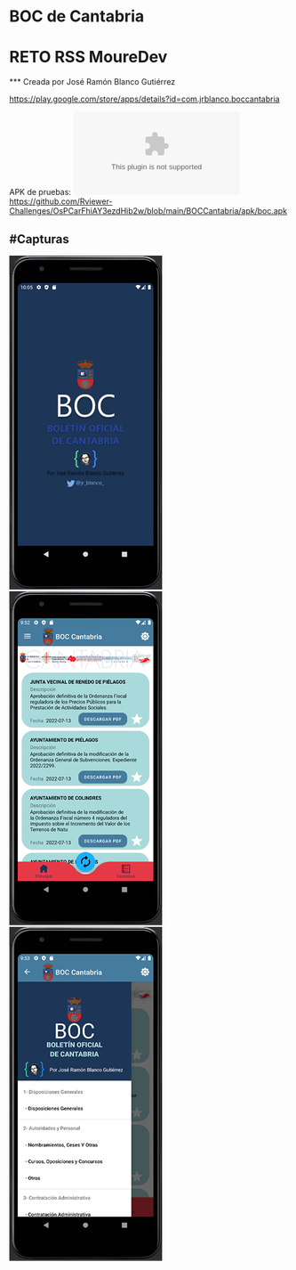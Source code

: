 # BOC de Cantabria
# RETO RSS MoureDev
*** Creada por José Ramón Blanco Gutiérrez

https://play.google.com/store/apps/details?id=com.jrblanco.boccantabria

APK de pruebas: ![](boc.apk) https://github.com/Rviewer-Challenges/OsPCarFhiAY3ezdHib2w/blob/main/BOCCantabria/apk/boc.apk

#Capturas
------------------------------------------------------------------------------------------
![Captura 1](https://github.com/Rviewer-Challenges/OsPCarFhiAY3ezdHib2w/blob/main/BOCCantabria/imagenes/cap1.png)  ![Captura 2](https://github.com/Rviewer-Challenges/OsPCarFhiAY3ezdHib2w/blob/main/BOCCantabria/imagenes/cap2.png) ![Captura 3](https://github.com/Rviewer-Challenges/OsPCarFhiAY3ezdHib2w/blob/main/BOCCantabria/imagenes/cap3.png)

